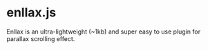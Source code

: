 # enllax.js
Enllax is an ultra-lightweight (~1kb) and super easy to use plugin for parallax scrolling effect.
